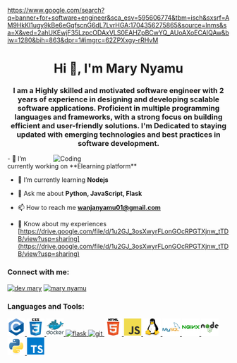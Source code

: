 https://www.google.com/search?q=banner+for+software+engineer&sca_esv=595606774&tbm=isch&sxsrf=AM9HkKl1ugy9kBe6eGqfscnG6dL7LvrHGA:1704356275865&source=lnms&sa=X&ved=2ahUKEwjF35LzpcODAxVLS0EAHZpBCwYQ_AUoAXoECAIQAw&biw=1280&bih=863&dpr=1#imgrc=62ZPXxgy-rRHvM
<h1 align="center">Hi 👋, I'm Mary Nyamu</h1>
<h3 align="center">I am a Highly skilled and motivated software engineer with 2 years of experience in designing and developing scalable software applications. Proficient in multiple programming languages and frameworks, with a strong focus on building efficient and user-friendly solutions. I'm Dedicated to staying updated with emerging technologies and best practices in software development.</h3>
<img align="right" alt="Coding" width="400" src="https://cdn.dribbble.com/users/1162077/screenshots/3848914/programmer.gif">
- 🔭 I’m currently working on **Elearning platform**

- 🌱 I’m currently learning **Nodejs**

- 💬 Ask me about **Python, JavaScript, Flask**

- 📫 How to reach me **wanjanyamu01@gmail.com**

- 📄 Know about my experiences [https://drive.google.com/file/d/1u2GJ_3osXwyrFLonGOcRPGTXjnw_tTDB/view?usp=sharing](https://drive.google.com/file/d/1u2GJ_3osXwyrFLonGOcRPGTXjnw_tTDB/view?usp=sharing)

<h3 align="left">Connect with me:</h3>
<p align="left">
<a href="https://dev.to/dev mary" target="blank"><img align="center" src="https://raw.githubusercontent.com/rahuldkjain/github-profile-readme-generator/master/src/images/icons/Social/devto.svg" alt="dev mary" height="30" width="40" /></a>
<a href="https://linkedin.com/in/mary nyamu" target="blank"><img align="center" src="https://raw.githubusercontent.com/rahuldkjain/github-profile-readme-generator/master/src/images/icons/Social/linked-in-alt.svg" alt="mary nyamu" height="30" width="40" /></a>
</p>

<h3 align="left">Languages and Tools:</h3>
<p align="left"> <a href="https://www.cprogramming.com/" target="_blank" rel="noreferrer"> <img src="https://raw.githubusercontent.com/devicons/devicon/master/icons/c/c-original.svg" alt="c" width="40" height="40"/> </a> <a href="https://www.w3schools.com/css/" target="_blank" rel="noreferrer"> <img src="https://raw.githubusercontent.com/devicons/devicon/master/icons/css3/css3-original-wordmark.svg" alt="css3" width="40" height="40"/> </a> <a href="https://www.docker.com/" target="_blank" rel="noreferrer"> <img src="https://raw.githubusercontent.com/devicons/devicon/master/icons/docker/docker-original-wordmark.svg" alt="docker" width="40" height="40"/> </a> <a href="https://flask.palletsprojects.com/" target="_blank" rel="noreferrer"> <img src="https://www.vectorlogo.zone/logos/pocoo_flask/pocoo_flask-icon.svg" alt="flask" width="40" height="40"/> </a> <a href="https://git-scm.com/" target="_blank" rel="noreferrer"> <img src="https://www.vectorlogo.zone/logos/git-scm/git-scm-icon.svg" alt="git" width="40" height="40"/> </a> <a href="https://www.w3.org/html/" target="_blank" rel="noreferrer"> <img src="https://raw.githubusercontent.com/devicons/devicon/master/icons/html5/html5-original-wordmark.svg" alt="html5" width="40" height="40"/> </a> <a href="https://developer.mozilla.org/en-US/docs/Web/JavaScript" target="_blank" rel="noreferrer"> <img src="https://raw.githubusercontent.com/devicons/devicon/master/icons/javascript/javascript-original.svg" alt="javascript" width="40" height="40"/> </a> <a href="https://www.linux.org/" target="_blank" rel="noreferrer"> <img src="https://raw.githubusercontent.com/devicons/devicon/master/icons/linux/linux-original.svg" alt="linux" width="40" height="40"/> </a> <a href="https://www.mysql.com/" target="_blank" rel="noreferrer"> <img src="https://raw.githubusercontent.com/devicons/devicon/master/icons/mysql/mysql-original-wordmark.svg" alt="mysql" width="40" height="40"/> </a> <a href="https://www.nginx.com" target="_blank" rel="noreferrer"> <img src="https://raw.githubusercontent.com/devicons/devicon/master/icons/nginx/nginx-original.svg" alt="nginx" width="40" height="40"/> </a> <a href="https://nodejs.org" target="_blank" rel="noreferrer"> <img src="https://raw.githubusercontent.com/devicons/devicon/master/icons/nodejs/nodejs-original-wordmark.svg" alt="nodejs" width="40" height="40"/> </a> <a href="https://www.python.org" target="_blank" rel="noreferrer"> <img src="https://raw.githubusercontent.com/devicons/devicon/master/icons/python/python-original.svg" alt="python" width="40" height="40"/> </a> <a href="https://www.typescriptlang.org/" target="_blank" rel="noreferrer"> <img src="https://raw.githubusercontent.com/devicons/devicon/master/icons/typescript/typescript-original.svg" alt="typescript" width="40" height="40"/> </a> </p>

